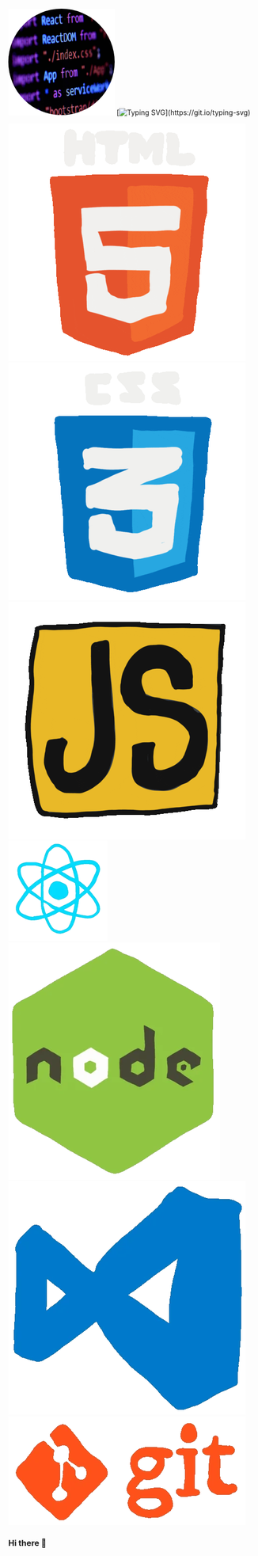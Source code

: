 ![Cover](https://github.com/SebPARMENTIER/SebPARMENTIER/blob/main/img/cover_rounded.png)     [![Typing SVG](https://readme-typing-svg.herokuapp.com?color=%238239BB&lines=I'm+a+front-end+developer..;I'm+a+back-end+developer..;I'm+a+fullstack+developer+!)](https://git.io/typing-svg)

![image](icons/html.gif) ![image](icons/css.gif) ![image](icons/javascript.gif)
![image](icons/react.webp) ![image](icons/node.webp) 
![image](icons/vscode.webp) ![image](icons/git.webp)

### Hi there 👋

<!--
**SebPARMENTIER/SebPARMENTIER** is a ✨ _special_ ✨ repository because its `README.md` (this file) appears on your GitHub profile.

Here are some ideas to get you started:

- 🔭 I’m currently working on ...
- 🌱 I’m currently learning ...
- 👯 I’m looking to collaborate on ...
- 🤔 I’m looking for help with ...
- 💬 Ask me about ...
- 📫 How to reach me: ...
- 😄 Pronouns: ...
- ⚡ Fun fact: ...
-->
